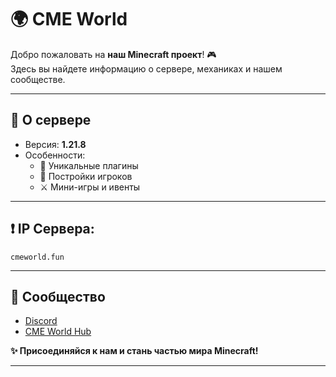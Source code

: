 # 🌍 CME World

Добро пожаловать на **наш Minecraft проект**! 🎮  
Здесь вы найдете информацию о сервере, механиках и нашем сообществе.

---

## 🚀 О сервере
- Версия: **1.21.8**
- Особенности:
    - 🔨 Уникальные плагины
    - 🏰 Постройки игроков
    - ⚔️ Мини-игры и ивенты

---

## ❗ IP Сервера:
```
cmeworld.fun
```

---

## 💬 Сообщество
- [Discord](https://dsc.gg/cme-world)  
- [CME World Hub](https://github.com/Kr1sper59/CME-World-Hub)

**✨ Присоединяйся к нам и стань частью мира Minecraft!**

---